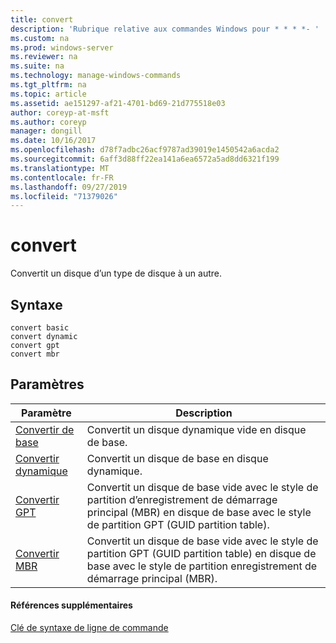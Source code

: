 ```yaml
---
title: convert
description: 'Rubrique relative aux commandes Windows pour * * * *- '
ms.custom: na
ms.prod: windows-server
ms.reviewer: na
ms.suite: na
ms.technology: manage-windows-commands
ms.tgt_pltfrm: na
ms.topic: article
ms.assetid: ae151297-af21-4701-bd69-21d775518e03
author: coreyp-at-msft
ms.author: coreyp
manager: dongill
ms.date: 10/16/2017
ms.openlocfilehash: d78f7adbc26acf9787ad39019e1450542a6acda2
ms.sourcegitcommit: 6aff3d88ff22ea141a6ea6572a5ad8dd6321f199
ms.translationtype: MT
ms.contentlocale: fr-FR
ms.lasthandoff: 09/27/2019
ms.locfileid: "71379026"
---
```

# <a name="convert"></a>convert



Convertit un disque d’un type de disque à un autre.

## <a name="syntax"></a>Syntaxe

```
convert basic
convert dynamic
convert gpt
convert mbr
```

## <a name="parameters"></a>Paramètres

|Paramètre|Description|
|---------|-----------|
|[Convertir de base](convert-basic.md)|Convertit un disque dynamique vide en disque de base.|
|[Convertir dynamique](convert-dynamic.md)|Convertit un disque de base en disque dynamique.|
|[Convertir GPT](convert-gpt.md)|Convertit un disque de base vide avec le style de partition d’enregistrement de démarrage principal (MBR) en disque de base avec le style de partition GPT (GUID partition table).|
|[Convertir MBR](convert-mbr.md)|Convertit un disque de base vide avec le style de partition GPT (GUID partition table) en disque de base avec le style de partition enregistrement de démarrage principal (MBR).|

#### <a name="additional-references"></a>Références supplémentaires

[Clé de syntaxe de ligne de commande](command-line-syntax-key.md)

